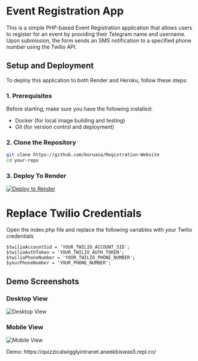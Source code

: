 # Event Registration App

This is a simple PHP-based Event Registration application that allows users to register for an event by providing their Telegram name and username. Upon submission, the form sends an SMS notification to a specified phone number using the Twilio API.

## Setup and Deployment

To deploy this application to both Render and Heroku, follow these steps:

### 1. Prerequisites

Before starting, make sure you have the following installed:

- Docker (for local image building and testing)
- Git (for version control and deployment)

### 2. Clone the Repository

```bash
git clone https://github.com/boruasa/Registration-Website
cd your-repo
```

### 3. Deploy To Render

[![Deploy to Render](https://render.com/images/deploy-to-render-button.svg)](https://render.com/deploy?repo=https://github.com/borusara/Registration-Website)
<h1>Replace Twilio Credentials  </h1>
<p>Open the index.php file and replace the following variables with your Twilio credentials </p>

```
$twilioAccountSid = 'YOUR_TWILIO_ACCOUNT_SID';
$twilioAuthToken = 'YOUR_TWILIO_AUTH_TOKEN';
$twilioPhoneNumber = 'YOUR_TWILIO_PHONE_NUMBER';
$yourPhoneNumber = 'YOUR_PHONE_NUMBER';
```
## Demo Screenshots

### Desktop View

![Desktop View](https://telegra.ph//file/257ae8b9c833cf3962c96.jpg)

### Mobile View

![Mobile View](https://telegra.ph//file/bd1b1fe036ba82a3c72cb.jpg)

<P>Demo: https://quizzicalwigglyintranet.aneekbiswas5.repl.co/ </P>
